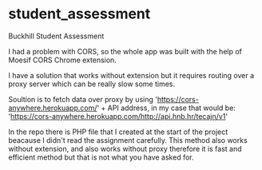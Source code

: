 # student_assessment
Buckhill Student Assessment

I had a problem with CORS, so the whole app was built with the help of Moesif CORS Chrome extension. 

I have a solution that works without extension but it requires routing over a proxy server which can be really slow some times.

Soultion is to fetch data over proxy by using 
'https://cors-anywhere.herokuapp.com/' + API address,
in my case that would be:
'https://cors-anywhere.herokuapp.com/http://api.hnb.hr/tecajn/v1'

In the repo there is PHP file that I created at the start of the project beacause I didn't read the assignment carefully.
This method also works without extension, and also works without proxy therefore it is fast and efficient method but that is not what you have asked for.

